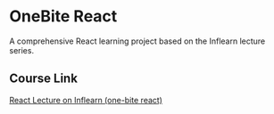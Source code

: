 # OneBite React

A comprehensive React learning project based on the Inflearn lecture series.

## Course Link

[React Lecture on Inflearn (one-bite react)](https://www.inflearn.com/course/%ED%95%9C%EC%9E%85-%EB%A6%AC%EC%95%A1%ED%8A%B8/dashboard)

